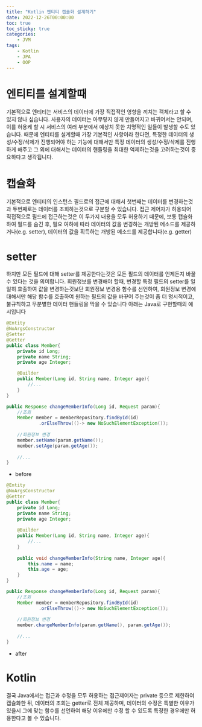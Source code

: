 ```yaml
---
title: "Kotlin 엔티티 캡슐화 설계하기"
date: 2022-12-26T00:00:00
toc: true
toc_sticky: true
categories:
    - JVM
tags:
    - Kotlin
    - JPA
    - OOP
---
```


# 엔티티를 설계할때

기본적으로 엔티티는 서비스의 데이터에 가장 직접적인 영향을 끼치는 객체라고 할 수 있지 않나 싶습니다. 
사용자의 데이터는 아무렇지 않게 만들어지고 바뀌어서는 안되며, 이를 허용케 할 시 서비스의 여러 부분에서 예상치 못한 치명적인 일들이 발생할 수도 있습니다.
때문에 엔티티를 설계할때 가장 기본적인 사항이라 한다면, 특정한 데이터의 생성/수정/삭제가 진행되어야 하는 기능에 대해서만 특정 데이터의 생성/수정/삭제를 진행하게 해주고 그 외에 대해서는 데이터의 핸들링을 최대한 억제하는것을 고려하는것이 중요하다고 생각됩니다.

# 캡슐화

기본적으로 엔티티의 인스턴스 필드로의 접근에 대해서 첫번째는 데이터를 변경하는것과 두번째로는 데이터를 조회하는것으로 구분할 수 있습니다. 
접근 제어자가 허용되어 직접적으로 필드에 접근하는것은 이 두가지 내용을 모두 허용하기 때문에, 보통 캡슐화하여 필드를 숨긴 후, 필요 여하에 따라 데이터의 값을 변경하는 개방된 메소드를 제공하거나(e.g. setter), 데이터의 값을 획득하는 개방된 메소드를 제공합니다(e.g. getter)

# setter

하지만 모든 필드에 대해 setter를 제공한다는것은 모든 필드의 데이터를 언제든지 바꿀수 있다는 것을 의미합니다.
회원정보를 변경해야 할때, 변경할 특정 필드의 setter를 일일히 호출하여 값을 변경하는것보단 회원정보 변경용 함수를 선언하여, 회원정보 변경에 대해서만 해당 함수를 호출하여 원하는 필드의 값을 바꾸어 주는것이 좀 더 명시적이고, 불규칙하고 무분별한 데이터 핸들링을 막을 수 있습니다
아래는 Java로 구현할때의 예시입니다

```java
@Entity
@NoArgsConstructor
@Setter
@Getter
public class Member{
    private id Long;
    private name String;
    private age Integer;

    @Builder
    public Member(Long id, String name, Integer age){
        //...
    }
}

public Response changeMemberInfo(Long id, Request param){
    //조회
    Member member = memberRepository.findById(id)
            .orElseThrow(()-> new NoSuchElementException());
    
    //회원정보 변경
    member.setName(param.getName());
    member.setAge(param.getAge());
    
    //...
}
```

- before

```java
@Entity
@NoArgsConstructor
@Getter
public class Member{
    private id Long;
    private name String;
    private age Integer;
    
    @Builder
    public Member(Long id, String name, Integer age){
        //...
    }
    
    public void changeMemberInfo(String name, Integer age){
        this.name = name;
        this.age = age;
    }
}

public Response changeMemberInfo(Long id, Request param){
    //조회
    Member member = memberRepository.findById(id)
            .orElseThrow(()-> new NoSuchElementException());
    
    //회원정보 변경
    member.changeMemberInfo(param.getName(), param.getAge());
    
    //...
}
```

- after

# Kotlin

결국 Java에서는 접근과 수정을 모두 허용하는 접근제어자는 private 등으로 제한하여 캡슐화한 뒤, 데이터의 조회는 getter로 전체 제공하며, 데이터의 수정은 특별한 이유가 있을시 그에 맞는 함수를 선언하여 해당 이유에만 수정 할 수 있도록 특정한 경우에만 허용한다고 볼 수 있습니다.

